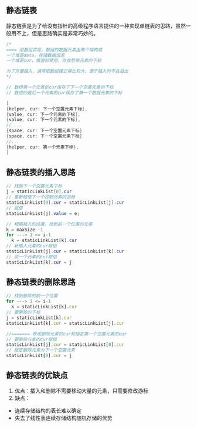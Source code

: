 ## 静态链表
静态链表是为了给没有指针的高级程序语言提供的一种实现单链表的思路，虽然一般用不上，但是思路确实是非常巧妙的。

```java
/*
==== 用数组实现，数组的数据元素由两个域构成
一个域是data，存储数据信息
一个域是cur，做游标使用，存放后继元素的下标

为了方便插入，通常把数组建立得比较大，便于插入时不会溢出
*/

// 数组第一个元素的cur保存了下一个空置元素的下标
// 数组的最后一个元素的cur保存了第一个数据元素的下标

[
{helper, cur: 下一个空置元素下标}, 
{value, cur: 下一个元素的下标},
{value, cur: 下一个元素的下标},
// ...
{space, cur: 下一个空置元素下标}
{space, cur: 下一个空置元素下标}
//...
{helper, cur: 第一个元素下标}, 
]
```

## 静态链表的插入思路
```java
// 找到下一个空置元素下标
j = staticLinkList[0].cur
// 重新赋值下一个控制元素的游标
staticLinkList[0].cur = staticLinkList[j].cur 
// 赋值
staticLinkList[j].value = e;

// 根据插入的位置，找到前一个位置的元素
k = maxSize -1
for ---> 1 <= i-1
  k = staticLinkList[k].cur
// 新插入元素的cur赋值
staticLinkList[j].cur = staticLinkList[k].cur
// 前一个元素的cur赋值
staticLinkList[k].cur = j
```

## 静态链表的删除思路
```js
// 找到删除的前一个位置
for ---> 1 <= i-1
  k = staticLinkList[k].cur
// 要删除的下标
j = staticLinkList[k].cur
staticLinkList[k].cur = staticLinkList[j].cur

//======= 修改删除元素的cur和指定第一个空置元素的cur
// 要删除元素的cur赋值
staticLinkList[j].cur = staticLinkList[0].cur
// 指定删除元素为下一个空置元素
staticLinkList[0].cur = j
```

## 静态链表的优缺点
1. 优点：插入和删除不需要移动大量的元素，只需要修改游标
2. 缺点：
  * 连续存储结构的表长难以确定
  * 失去了线性表连续存储结构随机存储的优势
